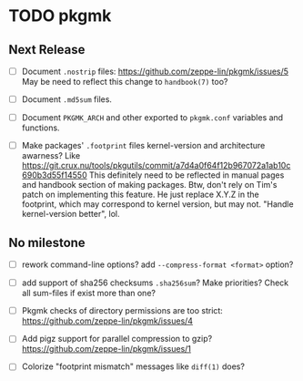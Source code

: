 TODO pkgmk
==========


Next Release
------------
  - [ ] Document `.nostrip` files:
        https://github.com/zeppe-lin/pkgmk/issues/5
        May be need to reflect this change to `handbook(7)` too?

  - [ ] Document `.md5sum` files.

  - [ ] Document `PKGMK_ARCH` and other exported to `pkgmk.conf`
        variables and functions.

  - [ ] Make packages' `.footprint` files kernel-version and
        architecture awarness?
        Like https://git.crux.nu/tools/pkgutils/commit/a7d4a0f64f12b967072a1ab10c690b3d55f14550
        This definitely need to be reflected in manual pages and
        handbook section of making packages.
        Btw, don't rely on Tim's patch on implementing this feature.
        He just replace X.Y.Z in the footprint, which may correspond
        to kernel version, but may not. "Handle kernel-version
        better", lol.


No milestone
------------
  - [ ] rework command-line options? add `--compress-format <format>` option?

  - [ ] add support of sha256 checksums `.sha256sum`?
        Make priorities? Check all sum-files if exist more than one?

  - [ ] Pkgmk checks of directory permissions are too strict:
        https://github.com/zeppe-lin/pkgmk/issues/4

  - [ ] Add pigz support for parallel compression to gzip?
        https://github.com/zeppe-lin/pkgmk/issues/1

  - [ ] Colorize "footprint mismatch" messages like `diff(1)` does?
